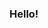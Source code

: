 ### Hello!

<!--
**ajiekw/ajiekw** is a ✨ _special_ ✨ repository because its `README.md` (this file) appears on your GitHub profile.

I'm a master of information technology student at Universitas Gadjah Mada. Recently, I'm working on my research in NLP and code-for-fun.
-->
